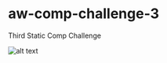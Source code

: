 # aw-comp-challenge-3
Third Static Comp Challenge


![alt text](http://frontend.turing.io/assets/images/static-comp-challenge-3.jpg)
